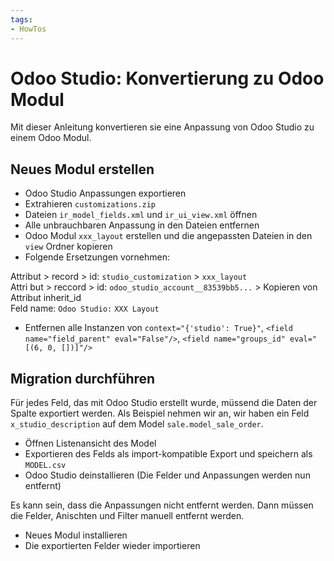 ```yaml
---
tags:
- HowTos
---
```


# Odoo Studio: Konvertierung zu Odoo Modul

Mit dieser Anleitung konvertieren sie eine Anpassung von Odoo Studio zu einem Odoo Modul.

## Neues Modul erstellen

* Odoo Studio Anpassungen exportieren
* Extrahieren `customizations.zip`
* Dateien `ir_model_fields.xml` und `ir_ui_view.xml` öffnen
* Alle unbrauchbaren Anpassung in den Dateien entfernen
* Odoo Modul `xxx_layout` erstellen und die angepassten Dateien in den `view` Ordner kopieren
* Folgende Ersetzungen vornehmen:

Attribut > record > id: `studio_customization` > `xxx_layout`\
Attri but > reccord > id: `odoo_studio_account__83539bb5...` > Kopieren von Attribut inherit_id\
Feld name: `Odoo Studio:` `XXX Layout`

* Entfernen alle Instanzen von `context="{'studio': True}"`, `<field name="field_parent" eval="False"/>`, `<field name="groups_id" eval="[(6, 0, [])]"/>`

## Migration durchführen

Für jedes Feld, das mit Odoo Studio erstellt wurde, müssend die Daten der Spalte exportiert werden. Als Beispiel nehmen wir an, wir haben ein Feld `x_studio_description` auf dem Model `sale.model_sale_order`.

* Öffnen Listenansicht des Model
* Exportieren des Felds als import-kompatible Export und speichern als `MODEL.csv`
* Odoo Studio deinstallieren (Die Felder und Anpassungen werden nun entfernt)

Es kann sein, dass die Anpassungen nicht entfernt werden. Dann müssen die Felder, Anischten und Filter manuell entfernt werden.

* Neues Modul installieren
* Die exportierten Felder wieder importieren

